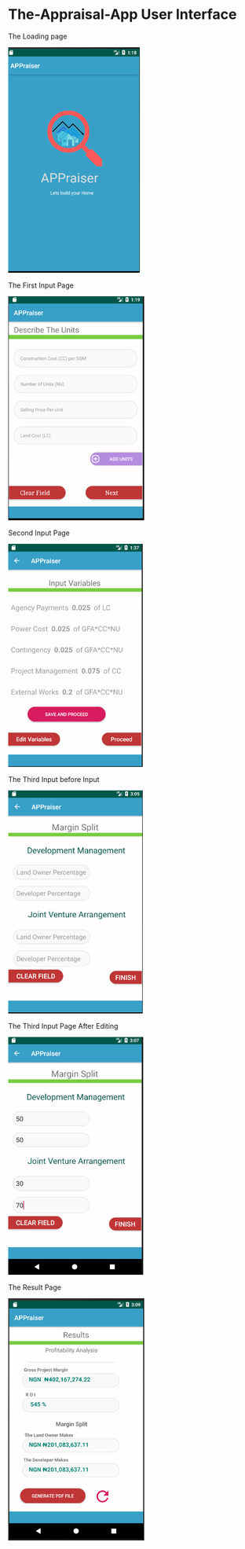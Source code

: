 # The-Appraisal-App User Interface

The Loading page
<p> 
  <img src="Appraisal%20Loading.PNG">
</p>
The First Input Page
<p>
  <img src="Appraisal%20first.PNG">
</p>
Second Input Page
<p>
  <img src="Appraisal%20second.PNG">
</p>
The Third Input before Input
<p>
  <img src="Appraisal%20third.PNG">
</p>
The Third Input Page After Editing
<p>
  <img src="Appraisal%20third1.PNG">
</p>
The Result Page
<p>
  <img src="Appraisal%20fourth.PNG">
</p>

